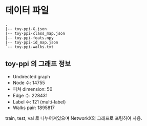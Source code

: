 # 데이터 파일

```
.
|-- toy-ppi-G.json
|-- toy-ppi-class_map.json
|-- toy-ppi-feats.npy
|-- toy-ppi-id_map.json
`-- toy-ppi-walks.txt
```

## toy-ppi 의 그래프 정보

* Undirected graph
* Node 수: 14755
* 피쳐 dimension: 50
* Edge 수: 228431
* Label 수: 121 (multi-label)
* Walks pair: 1895817

train, test, val 로 나누어져있으며 NetworkX의 그래프로 포팅하여 사용.
